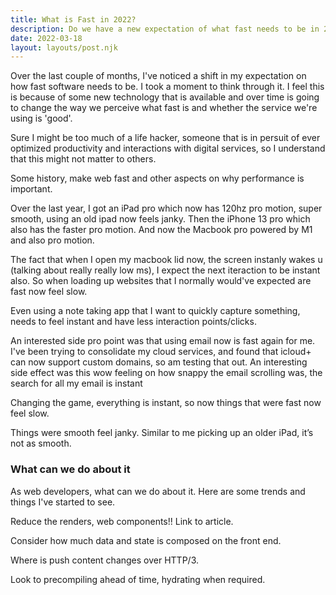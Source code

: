 ```yaml
---
title: What is Fast in 2022?
description: Do we have a new expectation of what fast needs to be in 2022?
date: 2022-03-18
layout: layouts/post.njk
---
```

Over the last couple of months, I've noticed a shift in my expectation on how fast software needs to be. I took a moment to think through it. I feel this is because of some new technology that is available and over time is going to change the way we perceive what fast is and whether the service we're using is 'good'.

Sure I might be too much of a life hacker, someone that is in persuit of ever optimized productivity and interactions with digital services, so I understand that this might not matter to others.

Some history, make web fast and other aspects on why performance is important.

Over the last year, I got an iPad pro which now has 120hz pro motion, super smooth, using an old ipad now feels janky. Then the iPhone 13 pro which also has the faster pro motion. And now the Macbook pro powered by M1 and also pro motion.

The fact that when I open my macbook lid now, the screen instanly wakes u (talking about really really low ms), I expect the next iteraction to be instant also. So when loading up websites that I normally would've expected are fast now feel slow.

Even using a note taking app that I want to quickly capture something, needs to feel instant and have less interaction points/clicks.

An interested side pro point was that using email now is fast again for me. I've been trying to consolidate my cloud services, and found that icloud+ can now support custom domains, so am testing that out. An interesting side effect was this wow feeling on how snappy the email scrolling was, the search for all my email is instant

Changing the game, everything is instant, so now things that were fast now feel slow.

Things were smooth feel janky. Similar to me picking up an older iPad, it’s not as smooth.

### What can we do about it

As web developers, what can we do about it. Here are some trends and things I've started to see.

Reduce the renders, web components!! Link to article.

Consider how much data and state is composed on the front end.

Where is push content changes over HTTP/3.

Look to precompiling ahead of time, hydrating when required.
